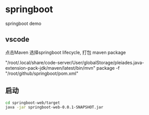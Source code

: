 # springboot
springboot demo

## vscode 
点击Maven 选择springboot lifecycle, 打包
maven package

"/root/.local/share/code-server/User/globalStorage/pleiades.java-extension-pack-jdk/maven/latest/bin/mvn" package -f "/root/github/springboot/pom.xml"

## 启动


```bash
cd springboot-web/target
java -jar springboot-web-0.0.1-SNAPSHOT.jar
```